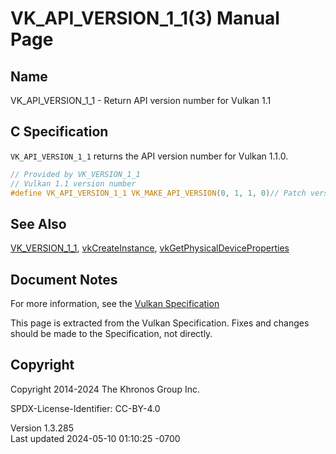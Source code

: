 # VK_API_VERSION_1_1(3) Manual Page

## Name

VK_API_VERSION_1_1 - Return API version number for Vulkan 1.1



## <a href="#_c_specification" class="anchor"></a>C Specification

`VK_API_VERSION_1_1` returns the API version number for Vulkan 1.1.0.

``` c
// Provided by VK_VERSION_1_1
// Vulkan 1.1 version number
#define VK_API_VERSION_1_1 VK_MAKE_API_VERSION(0, 1, 1, 0)// Patch version should always be set to 0
```

## <a href="#_see_also" class="anchor"></a>See Also

[VK_VERSION_1_1](https://registry.khronos.org/vulkan/specs/1.3-extensions/man/html/VK_VERSION_1_1.html),
[vkCreateInstance](https://registry.khronos.org/vulkan/specs/1.3-extensions/man/html/vkCreateInstance.html),
[vkGetPhysicalDeviceProperties](https://registry.khronos.org/vulkan/specs/1.3-extensions/man/html/vkGetPhysicalDeviceProperties.html)

## <a href="#_document_notes" class="anchor"></a>Document Notes

For more information, see the <a
href="https://registry.khronos.org/vulkan/specs/1.3-extensions/html/vkspec.html#VK_API_VERSION_1_1"
target="_blank" rel="noopener">Vulkan Specification</a>

This page is extracted from the Vulkan Specification. Fixes and changes
should be made to the Specification, not directly.

## <a href="#_copyright" class="anchor"></a>Copyright

Copyright 2014-2024 The Khronos Group Inc.

SPDX-License-Identifier: CC-BY-4.0

Version 1.3.285  
Last updated 2024-05-10 01:10:25 -0700
